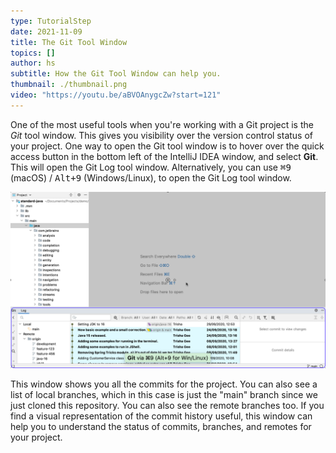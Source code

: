 ```yaml
---
type: TutorialStep
date: 2021-11-09
title: The Git Tool Window
topics: []
author: hs
subtitle: How the Git Tool Window can help you.
thumbnail: ./thumbnail.png
video: "https://youtu.be/aBVOAnygcZw?start=121"
---
```


One of the most useful tools when you're working with a Git project is the _Git_ tool window. This gives you visibility over the version control status of your project. One way to open the Git tool window is to hover over the quick access button in the bottom left of the IntelliJ IDEA window, and select **Git**. This will open the Git Log tool window. Alternatively, you can use <kbd>⌘9</kbd> (macOS) / <kbd>Alt+9</kbd> (Windows/Linux), to open the Git Log tool window.

![Git Log Tool Window](git-log-tool-window.png)

This window shows you all the commits for the project. You can also see a list of local branches, which in this case is just the "main" branch since we just cloned this repository. You can also see the remote branches too. If you find a visual representation of the commit history useful, this window can help you to understand the status of commits, branches, and remotes for your project.
